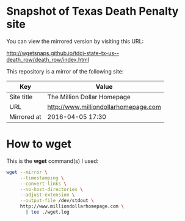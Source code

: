 # Snapshot of Texas Death Penalty site

You can view the mirrored version by visiting this URL:

http://wgetsnaps.github.io/tdcj-state-tx-us--death_row/death_row/index.html


This repository is a mirror of the following site:

|     Key     |                Value                 |
|-------------|--------------------------------------|
| Site title  | The Million Dollar Homepage          |
| URL         | http://www.milliondollarhomepage.com |
| Mirrored at | 2016-04-05 17:30                     |




# How to wget

This is the __wget__ command(s) I used:

~~~sh
wget --mirror \
     --timestamping \
     --convert-links \
     --no-host-directories \
     --adjust-extension \
     --output-file /dev/stdout \
     http://www.milliondollarhomepage.com \
       | tee ./wget.log
~~~
